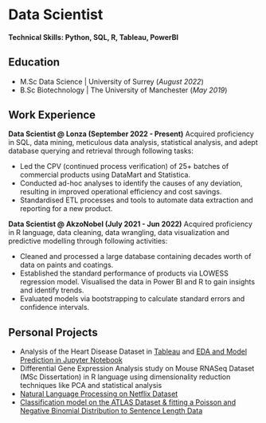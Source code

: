# Data Scientist

#### Technical Skills: Python, SQL, R, Tableau, PowerBI

## Education
- M.Sc Data Science | University of Surrey (_August 2022_)
- B.Sc Biotechnology | The University of Manchester (_May 2019_)

## Work Experience
**Data Scientist @ Lonza (September 2022 - Present)**
Acquired proficiency in SQL, data mining, meticulous data analysis, statistical analysis, and adept database querying and retrieval through following tasks:
- Led the CPV (continued process verification) of 25+ batches of commercial products using DataMart and Statistica.
- Conducted ad-hoc analyses to identify the causes of any deviation, resulting in improved operational efficiency and cost savings. 
- Standardised ETL processes and tools to automate data extraction and reporting for a new product.


**Data Scientist @ AkzoNobel (July 2021 - Jun 2022)**
Acquired proficiency in R language, data cleaning, data wrangling, data visualization and predictive modelling through following activities:
- Cleaned and processed a large database containing decades worth of data on paints and coatings. 
- Established the standard performance of products via LOWESS regression model. Visualised the data in Power BI and R to gain insights and identify trends. 
- Evaluated models via bootstrapping to calculate standard errors and confidence intervals.

## Personal Projects

- Analysis of the Heart Disease Dataset in [Tableau](https://public.tableau.com/app/profile/harveen.kaur7309/viz/Heart_17062222992150/Dashboard1) and
  [EDA and Model Prediction in Jupyter Notebook](https://github.com/harveenkaurgulati/Heart-Disease-Dataset-Data-analysis-and-data-modelling-) 
- Differential Gene Expression Analysis study on Mouse RNASeq Dataset (MSc Dissertation) in R language using dimensionality reduction techniques like PCA and statistical analysis
- [Natural Language Processing on Netflix Dataset](https://github.com/harveenkaurgulati/Data-Science-Project)
- [Classification model on the ATLAS Dataset & fitting a Poisson and Negative Binomial Distribution to Sentence Length Data](https://github.com/harveenkaurgulati/Data-Science-and-Modeling/blob/main/Data%20Science%20and%20Modeling.ipynb)

